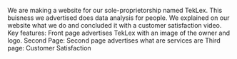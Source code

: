 We are making a website for our sole-proprietorship named TekLex. This buisness we advertised does data analysis for people.
We explained on our website what we do and concluded it with a customer satisfaction video.
Key features: Front page advertises TekLex with an image of the owner and logo. 
Second Page: Second page advertises what are services are
Third page: Customer Satisfaction
